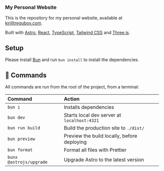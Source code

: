 ### My Personal Website

This is the repository for my personal website, available at [kirilltregubov.com](https://kirilltregubov.com).

Built with [Astro](https://astro.build/), [React](https://react.dev/), [TypeScript](https://www.typescriptlang.org/), [Tailwind CSS](https://tailwindcss.com/) and [Three.js](https://threejs.org/).

## Setup

Please install [Bun](https://bun.sh/) and run `bun install` to install the dependencies.

## 🧞 Commands

All commands are run from the root of the project, from a terminal:

| Command                 | Action                                      |
| :---------------------- | :------------------------------------------ |
| `bun i`                 | Installs dependencies                       |
| `bun dev`               | Starts local dev server at `localhost:4321` |
| `bun run build`         | Build the production site to `./dist/`      |
| `bun preview`           | Preview the build locally, before deploying |
| `bun format`            | Format all files with Prettier              |
| `bunx @astrojs/upgrade` | Upgrade Astro to the latest version         |

